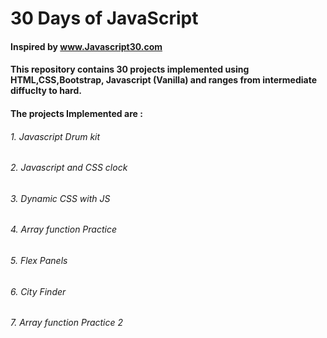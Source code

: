 # 30 Days of JavaScript

#### Inspired by www.Javascript30.com

#### This repository contains 30 projects implemented using HTML,CSS,Bootstrap, Javascript (Vanilla) and ranges from intermediate diffuclty to hard.

#### The projects Implemented are :
 
###### 1. Javascript Drum kit
###### 2. Javascript and CSS clock
###### 3. Dynamic CSS with JS
###### 4. Array function Practice
###### 5. Flex Panels
###### 6. City Finder
###### 7. Array function Practice 2
